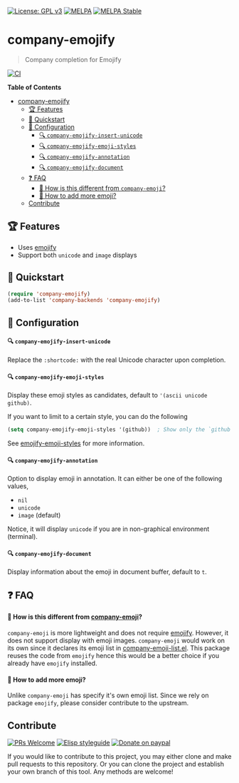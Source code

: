 [![License: GPL v3](https://img.shields.io/badge/License-GPL%20v3-blue.svg)](https://www.gnu.org/licenses/gpl-3.0)
[![MELPA](https://melpa.org/packages/company-emojify-badge.svg)](https://melpa.org/#/company-emojify)
[![MELPA Stable](https://stable.melpa.org/packages/company-emojify-badge.svg)](https://stable.melpa.org/#/company-emojify)

# company-emojify
> Company completion for Emojify

[![CI](https://github.com/jcs-elpa/company-emojify/actions/workflows/test.yml/badge.svg)](https://github.com/jcs-elpa/company-emojify/actions/workflows/test.yml)

<!-- markdown-toc start - Don't edit this section. Run M-x markdown-toc-refresh-toc -->
**Table of Contents**

- [company-emojify](#company-emojify)
    - [🏆 Features](#🏆-features)
    - [💾 Quickstart](#💾-quickstart)
    - [🔨 Configuration](#🔨-configuration)
        - [🔍 `company-emojify-insert-unicode`](#-)
        - [🔍 `company-emojify-emoji-styles`](#🔍-company-emojify-emoji-styles)
        - [🔍 `company-emojify-annotation`](#🔍-company-emojify-annotation)
        - [🔍 `company-emojify-document`](#🔍-company-emojify-document)
    - [❓ FAQ](#❓-faq)
        - [💫 How is this different from `company-emoji`?](#--1)
        - [💫 How to add more emoji?](#💫-how-to-add-more-emoji)
    - [Contribute](#contribute)

<!-- markdown-toc end -->

## 🏆 Features

* Uses [emojify](https://github.com/iqbalansari/emacs-emojify)
* Support both `unicode` and `image` displays

## 💾 Quickstart

```el
(require 'company-emojify)
(add-to-list 'company-backends 'company-emojify)
```

## 🔨 Configuration

#### 🔍 `company-emojify-insert-unicode`

Replace the `:shortcode:` with the real Unicode character upon completion.

#### 🔍 `company-emojify-emoji-styles`

Display these emoji styles as candidates, default to `'(ascii unicode github)`.

If you want to limit to a certain style, you can do the following

```el
(setq company-emojify-emoji-styles '(github))  ; Show only the `github` style
```

See [emojify-emoji-styles]() for more information.

#### 🔍 `company-emojify-annotation`

Option to display emoji in annotation. It can either be one of the following values,

* `nil`
* `unicode`
* `image`  (default)

Notice, it will display `unicode` if you are in non-graphical environment (terminal).

#### 🔍 `company-emojify-document`

Display information about the emoji in document buffer, default to `t`.

## ❓ FAQ

#### 💫 How is this different from [company-emoji](https://github.com/dunn/company-emoji)?

`company-emoji` is more lightweight and does not require [emojify](https://github.com/iqbalansari/emacs-emojify).
However, it does not support display with emoji images. `company-emoji` would work
on its own since it declares its emoji list in [company-emoji-list.el](https://github.com/dunn/company-emoji/blob/trunk/company-emoji-list.el).
This package reuses the code from `emojify` hence this would be a better
choice if you already have `emojify` installed.

#### 💫 How to add more emoji?

Unlike `company-emoji` has specify it's own emoji list. Since we rely on
package `emojify`, please consider contribute to the upstream.

## Contribute

[![PRs Welcome](https://img.shields.io/badge/PRs-welcome-brightgreen.svg)](http://makeapullrequest.com)
[![Elisp styleguide](https://img.shields.io/badge/elisp-style%20guide-purple)](https://github.com/bbatsov/emacs-lisp-style-guide)
[![Donate on paypal](https://img.shields.io/badge/paypal-donate-1?logo=paypal&color=blue)](https://www.paypal.me/jcs090218)

If you would like to contribute to this project, you may either
clone and make pull requests to this repository. Or you can
clone the project and establish your own branch of this tool.
Any methods are welcome!
